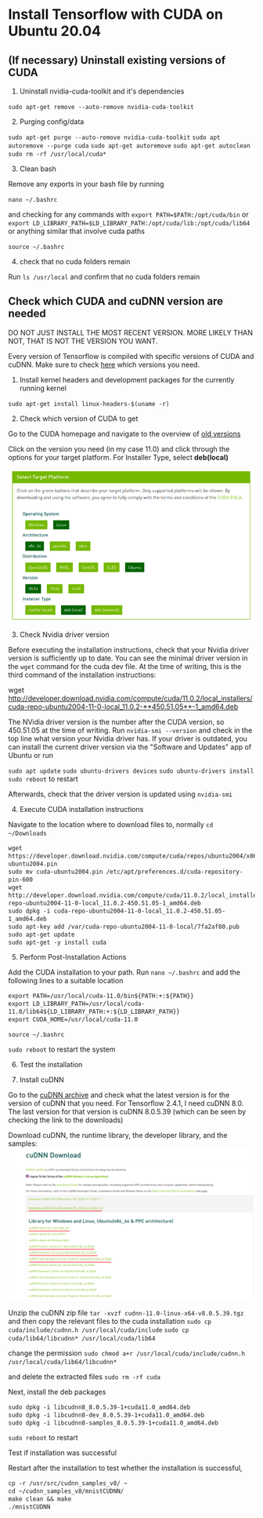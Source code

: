 # Install Tensorflow with CUDA on Ubuntu 20.04

## (If necessary) Uninstall existing versions of CUDA

1. Uninstall nvidia-cuda-toolkit and it's dependencies

`sudo apt-get remove --auto-remove nvidia-cuda-toolkit`

2. Purging config/data

`sudo apt-get purge --auto-remove nvidia-cuda-toolkit`
`sudo apt autoremove --purge cuda`
`sudo apt-get autoremove`
`sudo apt-get autoclean`
`sudo rm -rf /usr/local/cuda*`

3. Clean bash

Remove any exports in your bash file by running

`nano ~/.bashrc`

and checking for any commands with `export PATH=$PATH:/opt/cuda/bin` or `export LD_LIBRARY_PATH=$LD_LIBRARY_PATH:/opt/cuda/lib:/opt/cuda/lib64` or anything similar that involve cuda paths

`source ~/.bashrc`

4. check that no cuda folders remain

Run `ls /usr/local` and confirm that no cuda folders remain

## Check which CUDA and cuDNN version are needed

DO NOT JUST INSTALL THE MOST RECENT VERSION. MORE LIKELY THAN NOT, THAT IS NOT THE VERSION YOU WANT.

Every version of Tensorflow is compiled with specific versions of CUDA and cuDNN. Make sure to check [here](https://www.tensorflow.org/install/source#gpu) which versions you need.

1. Install kernel headers and development packages for the currently running kernel

`sudo apt-get install linux-headers-$(uname -r)`

2. Check which version of CUDA to get

Go to the CUDA homepage and navigate to the overview of [old versions](https://developer.nvidia.com/cuda-toolkit-archive) 

Click on the version you need (in my case 11.0) and click through the options for your target platform. For Installer Type, select **deb(local)**

![CUDA Target Platform](cuda_target_platform.png)

3. Check Nvidia driver version

Before executing the installation instructions, check that your Nvidia driver version is sufficiently up to date. You can see the minimal driver version in the `wget` command for the cuda dev file. At the time of writing, this is the third command of the installation instructions:

wget http://developer.download.nvidia.com/compute/cuda/11.0.2/local_installers/cuda-repo-ubuntu2004-11-0-local_11.0.2-**450.51.05**-1_amd64.deb

The NVidia driver version is the number after the CUDA version, so 450.51.05 at the time of writing. Run `nvidia-smi --version` and check in the top line what version your Nvidia driver has. If your driver is outdated, you can install the current driver version via the "Software and Updates" app of Ubuntu or run 

`sudo apt update`
`sudo ubuntu-drivers devices`
`sudo ubuntu-drivers install`
`sudo reboot` to restart 

Afterwards, check that the driver version is updated using `nvidia-smi`

4. Execute CUDA installation instructions

Navigate to the location where to download files to, normally
`cd ~/Downloads`

```
wget https://developer.download.nvidia.com/compute/cuda/repos/ubuntu2004/x86_64/cuda-ubuntu2004.pin
sudo mv cuda-ubuntu2004.pin /etc/apt/preferences.d/cuda-repository-pin-600
wget http://developer.download.nvidia.com/compute/cuda/11.0.2/local_installers/cuda-repo-ubuntu2004-11-0-local_11.0.2-450.51.05-1_amd64.deb
sudo dpkg -i cuda-repo-ubuntu2004-11-0-local_11.0.2-450.51.05-1_amd64.deb
sudo apt-key add /var/cuda-repo-ubuntu2004-11-0-local/7fa2af80.pub
sudo apt-get update
sudo apt-get -y install cuda
```

5. Perform Post-Installation Actions

Add the CUDA installation to your path.
Run `nano ~/.bashrc` and add the following lines to a suitable location

```
export PATH=/usr/local/cuda-11.0/bin${PATH:+:${PATH}}
export LD_LIBRARY_PATH=/usr/local/cuda-11.0/lib64${LD_LIBRARY_PATH:+:${LD_LIBRARY_PATH}}
export CUDA_HOME=/usr/local/cuda-11.0
```
`source ~/.bashrc`

`sudo reboot` to restart the system

6. Test the installation


7. Install cuDNN

Go to the [cuDNN archive](https://developer.nvidia.com/rdp/cudnn-archive) and check what the latest version is for the version of cuDNN that you need. For Tensorflow 2.4.1, I need cuDNN 8.0. The last version for that version is cuDNN 8.0.5.39 (which can be seen by checking the link to the downloads)

Download cuDNN, the runtime library, the developer library, and the samples:
![cuDNN downloads](cudnn_download.png)

Unzip the cuDNN zip file `tar -xvzf cudnn-11.0-linux-x64-v8.0.5.39.tgz` and then copy the relevant files to the cuda installation
`sudo cp cuda/include/cudnn.h /usr/local/cuda/include`
`sudo cp cuda/lib64/libcudnn* /usr/local/cuda/lib64`

change the permission
`sudo chmod a+r /usr/local/cuda/include/cudnn.h /usr/local/cuda/lib64/libcudnn*`

and delete the extracted files
`sudo rm -rf cuda`

Next, install the deb packages

```
sudo dpkg -i libcudnn8_8.0.5.39-1+cuda11.0_amd64.deb
sudo dpkg -i libcudnn8-dev_8.0.5.39-1+cuda11.0_amd64.deb 
sudo dpkg -i libcudnn8-samples_8.0.5.39-1+cuda11.0_amd64.deb 
```

`sudo reboot` to restart

Test if installation was successful

Restart after the installation to test whether the installation is successful,

```
cp -r /usr/src/cudnn_samples_v8/ ~ 
cd ~/cudnn_samples_v8/mnistCUDNN/
make clean && make
./mnistCUDNN
``` 


